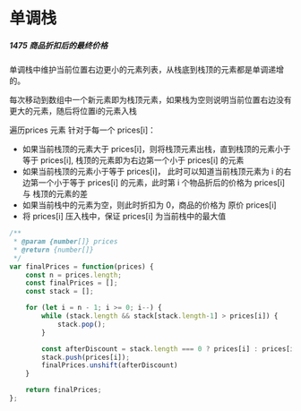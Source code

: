# 单调栈



##### 1475 商品折扣后的最终价格



单调栈中维护当前位置右边更小的元素列表，从栈底到栈顶的元素都是单调递增的。

​	每次移动到数组中一个新元素即为栈顶元素，如果栈为空则说明当前位置右边没有更大的元素，随后将位置i的元素入栈



遍历prices 元素 针对于每一个 prices[i]：

- 如果当前栈顶的元素大于 prices[i]，则将栈顶元素出栈，直到栈顶的元素小于等于 prices[i], 栈顶的元素即为右边第一个小于 prices[i] 的元素
- 如果当前栈顶的元素小于等于 prices[i]， 此时可以知道当前栈顶元素为 i 的右边第一个小于等于 prices[i] 的元素，此时第 i 个物品折后的价格为 prices[i] 与 栈顶的元素的差
- 如果当前栈中的元素为空，则此时折扣为 0，商品的价格为 原价 prices[i]
- 将 prices[i] 压入栈中，保证 prices[i] 为当前栈中的最大值



```js
/**
 * @param {number[]} prices
 * @return {number[]}
 */
var finalPrices = function(prices) {
    const n = prices.length;
    const finalPrices = [];
    const stack = [];

    for (let i = n - 1; i >= 0; i--) {
        while (stack.length && stack[stack.length-1] > prices[i]) {
            stack.pop();
        }

        const afterDiscount = stack.length === 0 ? prices[i] : prices[i] - stack[stack.length-1];
        stack.push(prices[i]);
        finalPrices.unshift(afterDiscount)
    }

    return finalPrices;
};
```







